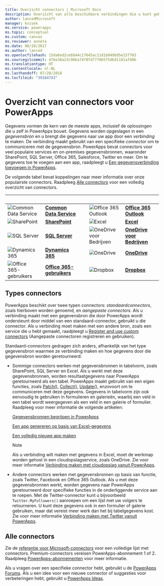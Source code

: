 ```yaml
---
title: Overzicht connectors | Microsoft Docs
description: Overzicht van alle beschikbare verbindingen die u kunt gebruiken om apps te bouwen
author: lancedMicrosoft
manager: kvivek
ms.service: powerapps
ms.topic: conceptual
ms.custom: canvas
ms.reviewer: anneta
ms.date: 08/28/2017
ms.author: lanced
ms.openlocfilehash: 15da6ed2ce6b44c17645ac11d1b049b95e157703
ms.sourcegitcommit: 47be38a23c96ba7478fd777065f5db41181af40b
ms.translationtype: HT
ms.contentlocale: nl-NL
ms.lasthandoff: 07/20/2018
ms.locfileid: "39164743"
---
```

# <a name="overview-of-connectors-for-powerapps"></a>Overzicht van connectors voor PowerApps
Gegevens vormen de kern van de meeste apps, inclusief de oplossingen die u zelf in PowerApps bouwt. Gegevens worden opgeslagen in een *gegevensbron* en u brengt die gegevens naar uw app door een *verbinding* te maken. De verbinding maakt gebruikt van een specifieke *connector* om te communiceren met de gegevensbron. PowerApps bevat connectors voor veel populaire services en on-premises gegevensbronnen, waaronder SharePoint, SQL Server, Office 365, Salesforce, Twitter en meer. Om te gegevens toe te voegen aan een app, raadpleegt u [Een gegevensverbinding toevoegen in PowerApps](add-data-connection.md).

De volgende tabel bevat koppelingen naar meer informatie over onze populairste connectors. Raadpleeg [Alle connectors](#all-connectors) voor een volledig overzicht van connectors.

| &nbsp; | &nbsp; | &nbsp; | &nbsp; | &nbsp; |
| --- | --- | --- | --- | --- |
| ![Common Data Service](./media/connections-list/cdm.png) |[**Common Data Service**](../common-data-service/data-platform-intro.md) |&nbsp; |![Office 365 Outlook](./media/connections-list/office365.png) |[**Office 365 Outlook**](connections/connection-office365-outlook.md) |
| ![SharePoint](./media/connections-list/sharepoint.png) |[**SharePoint**](connections/connection-sharepoint-online.md) |&nbsp; |![Excel](./media/connections-list/excel.png) |[**Excel**](connections/connection-excel.md) |
| ![SQL Server](./media/connections-list/sql.png) |[**SQL Server**](connections/connection-azure-sqldatabase.md) |&nbsp; |![OneDrive voor Bedrijven](./media/connections-list/onedrive.png) |[**OneDrive voor Bedrijven**](connections/cloud-storage-blob-connections.md) |
| ![Dynamics 365](./media/connections-list/dynamics-365.png) |[**Dynamics 365**](connections/connection-dynamics-crmonline.md) |&nbsp; |![OneDrive](./media/connections-list/onedrive.png) |[**OneDrive**](connections/cloud-storage-blob-connections.md) |
| ![Office 365-gebruikers](./media/connections-list/office365.png) |[**Office 365-gebruikers**](connections/connection-office365-users.md) |&nbsp; |![Dropbox](./media/connections-list/dropbox.png) |[**Dropbox**](connections/cloud-storage-blob-connections.md) |

## <a name="types-of-connectors"></a>Types connectors
PowerApps beschikt over twee typen connectors: *standaardconnectors*, zoals hierboven worden genoemd, en *aangepaste connectors*. Als u verbinding maakt met een gegevensbron die door PowerApps wordt ondersteunt door middel van een standaard-connector, gebruikt u die connector. Als u verbinding moet maken met een andere bron, zoals een service die u hebt gemaakt, raadpleegt u [Register and use custom connectors](../canvas-apps/register-custom-api.md) (Aangepaste connectoren registreren en gebruiken).

Standaard-connectors gedragen zich anders, afhankelijk van het type gegevensbron waarmee ze verbinding maken en hoe gegevens door die gegevensbron worden geretourneerd:

* Sommige connectors werken met gegevensbronnen in tabelvorm, zoals SharePoint, SQL Server en Excel. Als u werkt met deze gegevensbronnen, worden resultaatgegevens naar PowerApps geretourneerd als een tabel. PowerApps maakt gebruikt van een eigen functies, zoals [Patch()](functions/function-patch.md), [Collect()](functions/function-clear-collect-clearcollect.md), [Update()](functions/function-update-updateif.md), enzovoort om te communiceren met deze gegevens. Gegevens in tabelvorm zijn ook eenvoudig te gebruiken in formulieren en galerieën, waarbij een veld in een tabel wordt weergegeven als een veld in een galerie of formulier. Raadpleeg voor meer informatie de volgende artikelen:

    [Gegevensbronnen begrijpen in PowerApps](working-with-data-sources.md)

    [Een app genereren op basis van Excel-gegevens](get-started-create-from-data.md)

    [Een volledig nieuwe app maken](get-started-create-from-blank.md)

    > [!NOTE]
  > Als u verbinding wilt maken met gegevens in Excel, moet de werkmap worden gehost in een cloudopslagservice, zoals OneDrive. Zie voor meer informatie [Verbinding maken met cloudopslag vanuit PowerApps](connections/cloud-storage-blob-connections.md).

* Andere connectors werken met gegevensbronnen op basis van functie, zoals Twitter, Facebook en Office 365 Outlook. Als u met deze gegevensbronnen werkt, worden gegevens naar PowerApps geretourneerd door specifieke functies in de onderliggende service aan te roepen. Met de Twitter-connector kunt u bijvoorbeeld `Twitter.MyFollowers()` aanroepen om een lijst met uw volgers te retourneren. U kunt deze gegevens ook in een formulier of galerie gebruiken, maar dat vereist meer werk dan het bij tabelgegevens kost. Zie voor meer informatie [Verbinding maken met Twitter vanuit PowerApps](connections/connection-twitter.md).

## <a name="all-connectors"></a>Alle connectors
Zie de [referentie voor Microsoft-connectors](https://docs.microsoft.com/connectors/) voor een volledige lijst met connectors. Premium-connectors vereisen PowerApps-abonnement 1 of 2. Raadpleeg [PowerApps-abonnementen](https://powerapps.microsoft.com/pricing/) voor meer informatie.


Als u vragen over een specifieke connector hebt, gebruikt u de [PowerApps Forums](https://powerusers.microsoft.com/t5/PowerApps-Community/ct-p/PowerApps1). Als u een idee voor een nieuwe connector of suggesties voor verbeteringen hebt, gebruikt u [PowerApps Ideas](https://powerusers.microsoft.com/t5/PowerApps-Ideas/idb-p/PowerAppsIdeas).
